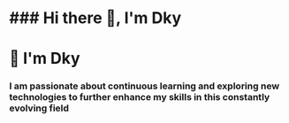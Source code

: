 <h1 aling="center"> ### Hi there 👋, I'm Dky</h1>

<div id="header" aling="center">
 <h1 aling="center">👋 I'm Dky</h1>
 <gif src="https://giphy.com/gifs/computador-gu-tecnology-bGgsc5mWoryfgKBx1u" width="200">
 <h3 aling="center">I am passionate about continuous learning and exploring new technologies to further enhance my skills in this constantly evolving field
 </h3>
 <![giphy](https://github.com/dkysuarez/dkysuarez/assets/130209447/2ad142fb-038e-4deb-a708-fd98d53a38f8))>
</div>
